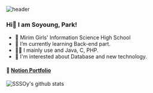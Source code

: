 ![header](https://capsule-render.vercel.app/api?type=rect&color=83ABD2&height=80&section=header)

### Hi👋 I am Soyoung, Park!
  
- 🏫 Mirim Girls' Information Science High School
- 🌱 I’m currently learning Back-end part.
- 👩‍💻 I mainly use and Java, C, PHP.
- 📖 I'm interested about Database and new technology.

#### 📃 [Notion Portfolio](https://www.notion.so/Park-Soyoung-e642aba4af5546b3a323bb66cf3bd5d9)

![SSSOy's github stats](https://github-readme-stats.vercel.app/api?username=SSSOy&show_icons=true)

<!--
**SSSOy/SSSOy** is a ✨ _special_ ✨ repository because its `README.md` (this file) appears on your GitHub profile.

Here are some ideas to get you started:

- 🔭 I’m currently working on ...
- 🌱 I’m currently learning ...
- 👯 I’m looking to collaborate on ...
- 🤔 I’m looking for help with ...
- 💬 Ask me about ...
- 📫 How to reach me: ...
- 😄 Pronouns: ...
- ⚡ Fun fact: ...
-->
